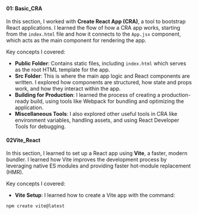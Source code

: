 #### 01: Basic_CRA

In this section, I worked with **Create React App (CRA)**, a tool to bootstrap React applications. I learned the flow of how a CRA app works, starting from the `index.html` file and how it connects to the `App.jsx` component, which acts as the main component for rendering the app.

Key concepts I covered:

- **Public Folder**: Contains static files, including `index.html` which serves as the root HTML template for the app.
- **Src Folder**: This is where the main app logic and React components are written. I explored how components are structured, how state and props work, and how they interact within the app.
- **Building for Production**: I learned the process of creating a production-ready build, using tools like Webpack for bundling and optimizing the application.
- **Miscellaneous Tools**: I also explored other useful tools in CRA like environment variables, handling assets, and using React Developer Tools for debugging.

#### 02Vite_React

In this section, I learned to set up a React app using **Vite**, a faster, modern bundler. I learned how Vite improves the development process by leveraging native ES modules and providing faster hot-module replacement (HMR).

Key concepts I covered:

- **Vite Setup**: I learned how to create a Vite app with the command:

```bash
npm create vite@latest
```
